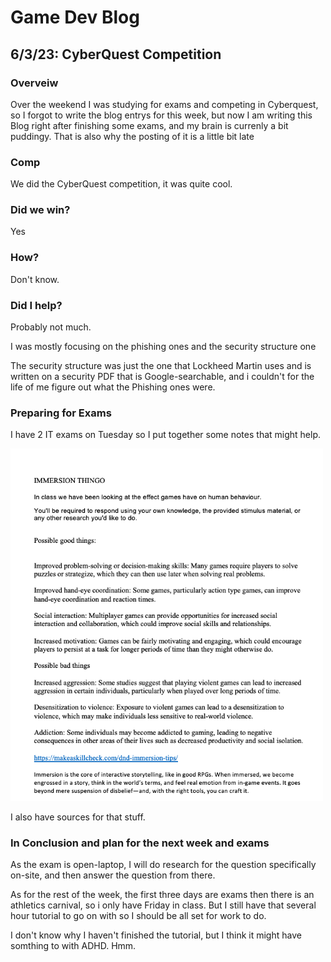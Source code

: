 # Game Dev Blog 

## 6/3/23: CyberQuest Competition

### Overveiw

Over the weekend I was studying for exams and competing in Cyberquest, so I forgot to write the blog entrys for this week, but now I am writing this Blog right after finishing some exams, and my brain is currenly a bit puddingy. That is also why the posting of it is a little bit late

### Comp

We did the CyberQuest competition, it was quite cool. 

### Did we win?

Yes

### How?

Don't know.

### Did I help?

Probably not much.

I was mostly focusing on the phishing ones and the security structure one

The security structure was just the one that Lockheed Martin uses and is written on a security PDF that is Google-searchable, and i couldn't for the life of me figure out what the Phishing ones were.

### Preparing for Exams

I have 2 IT exams on Tuesday so I put together some notes that might help.

<img src="../Images/Extended response notes.png" title="Exam Notes.png" width="500"/>

I also have sources for that stuff.

### In Conclusion and plan for the next week and exams

As the exam is open-laptop, I will do research for the question specifically on-site, and then answer the question from there.

As for the rest of the week, the first three days are exams then there is an athletics carnival, so i only have Friday in class. But I still have that several hour tutorial to go on with so I should be all set for work to do.

I don't know why I haven't finished the tutorial, but I think it might have somthing to with ADHD. Hmm.
